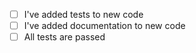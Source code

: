 - [ ] I've added tests to new code
- [ ] I've added documentation to new code
- [ ] All tests are passed
